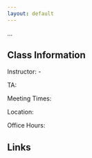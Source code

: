 ```yaml
---
layout: default
---
```


...


## Class Information
  
Instructor: -

TA:

Meeting Times:

Location:

Office Hours:

  
## Links

